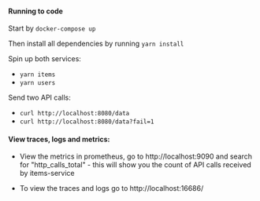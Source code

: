 
 #### Running to code

 Start by `docker-compose up`

 Then install all dependencies by running `yarn install`
 
 Spin up both services:
 * `yarn items`
 * `yarn users`


Send two API calls:
* `curl http://localhost:8080/data`
* `curl http://localhost:8080/data?fail=1`

#### View traces, logs and metrics:
* View the metrics in prometheus, go to http://localhost:9090 and search for "http_calls_total" - this will show you the count of API calls received by items-service

* To view the traces and logs go to http://localhost:16686/ 